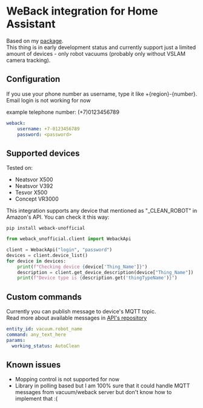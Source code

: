 # WeBack integration for Home Assistant
Based on my [package](https://github.com/opravdin/weback-unofficial).  
This thing is in early development status and currently support just a limited amount of devices - only robot vacuums (probably only without VSLAM camera tracking).

## Configuration
If you use your phone number as username, type it like +{region}-{number}. Email login is not working for now

example telephone number: (+7)0123456789
```yaml
weback:
    username: +7-0123456789
    password: <password>
```

## Supported devices
Tested on:
* Neatsvor X500
* Neatsvor V392
* Tesvor X500
* Concept VR3000  

This integration supports any device that mentioned as "_CLEAN_ROBOT" in Amazon's API. You can check it this way:  
```
pip install weback-unofficial
```
```python
from weback_unofficial.client import WebackApi

client = WebackApi("login", "password")
devices = client.device_list()
for device in devices:
    print(f"Checking device {device['Thing_Name']}")
    description = client.get_device_description(device["Thing_Name"])
    print(f"Device type is {description.get('thingTypeName')}")
```

## Custom commands
Currently you can publish message to device's MQTT topic.  
Read more about available messages in [API's repository](https://github.com/opravdin/weback-unofficial)
```yaml
entity_id: vacuum.robot_name
command: any_text_here
params:
  working_status: AutoClean
```

## Known issues
* Mopping control is not supported for now
* Library in polling based but I am 100% sure that it could handle MQTT messages from vacuum/weback server but don't know how to implement that :(
